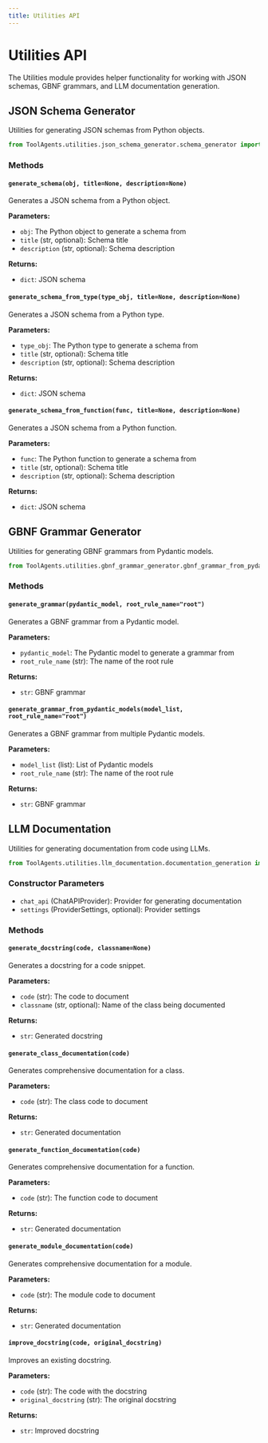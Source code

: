```yaml
---
title: Utilities API
---
```


# Utilities API

The Utilities module provides helper functionality for working with JSON schemas, GBNF grammars, and LLM documentation generation.

## JSON Schema Generator

Utilities for generating JSON schemas from Python objects.

```python
from ToolAgents.utilities.json_schema_generator.schema_generator import JSONSchemaGenerator
```

### Methods

#### `generate_schema(obj, title=None, description=None)`

Generates a JSON schema from a Python object.

**Parameters:**
- `obj`: The Python object to generate a schema from
- `title` (str, optional): Schema title
- `description` (str, optional): Schema description

**Returns:**
- `dict`: JSON schema

#### `generate_schema_from_type(type_obj, title=None, description=None)`

Generates a JSON schema from a Python type.

**Parameters:**
- `type_obj`: The Python type to generate a schema from
- `title` (str, optional): Schema title
- `description` (str, optional): Schema description

**Returns:**
- `dict`: JSON schema

#### `generate_schema_from_function(func, title=None, description=None)`

Generates a JSON schema from a Python function.

**Parameters:**
- `func`: The Python function to generate a schema from
- `title` (str, optional): Schema title
- `description` (str, optional): Schema description

**Returns:**
- `dict`: JSON schema

## GBNF Grammar Generator

Utilities for generating GBNF grammars from Pydantic models.

```python
from ToolAgents.utilities.gbnf_grammar_generator.gbnf_grammar_from_pydantic_models import GBNFGrammarGenerator
```

### Methods

#### `generate_grammar(pydantic_model, root_rule_name="root")`

Generates a GBNF grammar from a Pydantic model.

**Parameters:**
- `pydantic_model`: The Pydantic model to generate a grammar from
- `root_rule_name` (str): The name of the root rule

**Returns:**
- `str`: GBNF grammar

#### `generate_grammar_from_pydantic_models(model_list, root_rule_name="root")`

Generates a GBNF grammar from multiple Pydantic models.

**Parameters:**
- `model_list` (list): List of Pydantic models
- `root_rule_name` (str): The name of the root rule

**Returns:**
- `str`: GBNF grammar

## LLM Documentation

Utilities for generating documentation from code using LLMs.

```python
from ToolAgents.utilities.llm_documentation.documentation_generation import DocumentationGenerator
```

### Constructor Parameters

- `chat_api` (ChatAPIProvider): Provider for generating documentation
- `settings` (ProviderSettings, optional): Provider settings

### Methods

#### `generate_docstring(code, classname=None)`

Generates a docstring for a code snippet.

**Parameters:**
- `code` (str): The code to document
- `classname` (str, optional): Name of the class being documented

**Returns:**
- `str`: Generated docstring

#### `generate_class_documentation(code)`

Generates comprehensive documentation for a class.

**Parameters:**
- `code` (str): The class code to document

**Returns:**
- `str`: Generated documentation

#### `generate_function_documentation(code)`

Generates comprehensive documentation for a function.

**Parameters:**
- `code` (str): The function code to document

**Returns:**
- `str`: Generated documentation

#### `generate_module_documentation(code)`

Generates comprehensive documentation for a module.

**Parameters:**
- `code` (str): The module code to document

**Returns:**
- `str`: Generated documentation

#### `improve_docstring(code, original_docstring)`

Improves an existing docstring.

**Parameters:**
- `code` (str): The code with the docstring
- `original_docstring` (str): The original docstring

**Returns:**
- `str`: Improved docstring
